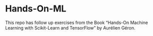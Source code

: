 # Hands-On-ML
This repo has follow up exercises from the Book “Hands-On Machine Learning with Scikit-Learn and TensorFlow” by Aurélien Géron.
